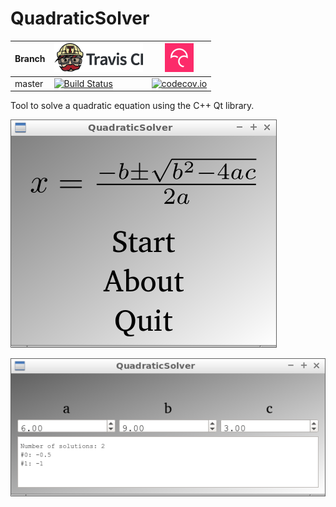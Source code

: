 # QuadraticSolver

Branch|[![Travis CI logo](TravisCI.png)](https://travis-ci.org)|[![Codecov logo](Codecov.png)](https://www.codecov.io)
---|---|---
master|[![Build Status](https://travis-ci.org/richelbilderbeek/QuadraticSolver.svg?branch=master)](https://travis-ci.org/richelbilderbeek/QuadraticSolver)|[![codecov.io](https://codecov.io/github/richelbilderbeek/QuadraticSolver/coverage.svg?branch=master)](https://codecov.io/github/richelbilderbeek/QuadraticSolver/branch/master)

Tool to solve a quadratic equation using the C++ Qt library.

![QuadraticSolver menu v2.0](Screenshots/QuadraticSolverMenu_2_0.png)

![QuadraticSolver v2.0](Screenshots/QuadraticSolver_2_0.png)